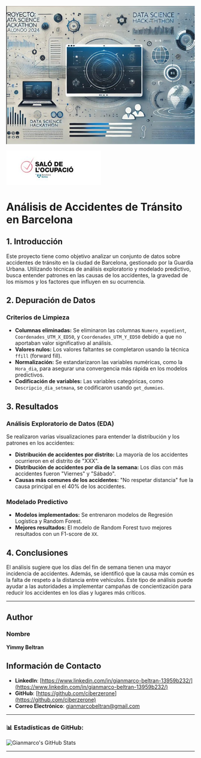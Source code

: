 ![cabecera](https://github.com/ciberzerone/reto_Hackaton_Salo_d_Ocupacion_2024/blob/main/img/cabecera.jpg)

![Salo Ocupacio](https://github.com/ciberzerone/reto_Hackaton_Salo_d_Ocupacion_2024/blob/main/img/logoOcupacion.jpg)



# Análisis de Accidentes de Tránsito en Barcelona

## 1. Introducción
Este proyecto tiene como objetivo analizar un conjunto de datos sobre accidentes de tránsito en la ciudad de Barcelona, gestionado por la Guardia Urbana. Utilizando técnicas de análisis exploratorio y modelado predictivo, busca entender patrones en las causas de los accidentes, la gravedad de los mismos y los factores que influyen en su ocurrencia.

## 2. Depuración de Datos
### Criterios de Limpieza
- **Columnas eliminadas:** Se eliminaron las columnas `Numero_expedient`, `Coordenades_UTM_X_ED50`, y `Coordenades_UTM_Y_ED50` debido a que no aportaban valor significativo al análisis.
- **Valores nulos:** Los valores faltantes se completaron usando la técnica `ffill` (forward fill).
- **Normalización:** Se estandarizaron las variables numéricas, como la `Hora_dia`, para asegurar una convergencia más rápida en los modelos predictivos.
- **Codificación de variables:** Las variables categóricas, como `Descripcio_dia_setmana`, se codificaron usando `get_dummies`.

## 3. Resultados
### Análisis Exploratorio de Datos (EDA)
Se realizaron varias visualizaciones para entender la distribución y los patrones en los accidentes:
- **Distribución de accidentes por distrito:** La mayoría de los accidentes ocurrieron en el distrito de "XXX".
- **Distribución de accidentes por día de la semana:** Los días con más accidentes fueron "Viernes" y "Sábado".
- **Causas más comunes de los accidentes:** "No respetar distancia" fue la causa principal en el 40% de los accidentes.

### Modelado Predictivo
- **Modelos implementados:** Se entrenaron modelos de Regresión Logística y Random Forest.
- **Mejores resultados:** El modelo de Random Forest tuvo mejores resultados con un F1-score de `XX`.

## 4. Conclusiones
El análisis sugiere que los días del fin de semana tienen una mayor incidencia de accidentes. Además, se identificó que la causa más común es la falta de respeto a la distancia entre vehículos. Este tipo de análisis puede ayudar a las autoridades a implementar campañas de concientización para reducir los accidentes en los días y lugares más críticos.


<hr>

## Author

### Nombre
**Yimmy Beltran**

## Información de Contacto

- **LinkedIn**: [https://www.linkedin.com/in/gianmarco-beltran-13959b232/](https://www.linkedin.com/in/gianmarco-beltran-13959b232/)
- **GitHub**: [https://github.com/ciberzerone](https://github.com/ciberzerone)
- **Correo Electrónico**: [gianmarcobeltran@gmail.com](mailto:gianmarcobeltran@gmail.com)

---

### 📊 **Estadísticas de GitHub:**

![Gianmarco's GitHub Stats](https://github-readme-stats.vercel.app/api?username=tu-usuario&show_icons=true&theme=radical)

---